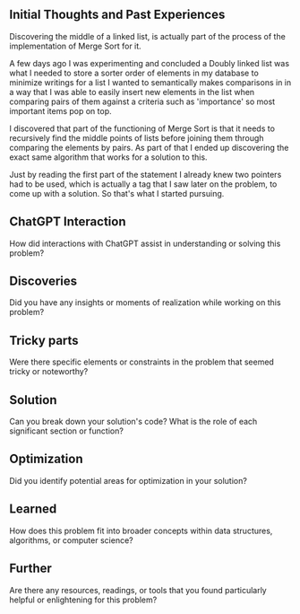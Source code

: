 ## Initial Thoughts and Past Experiences

Discovering the middle of a linked list, is actually part of the process of the implementation of Merge Sort for it.

A few days ago I was experimenting and concluded a Doubly linked list was what I needed to store a sorter order of elements in my database to minimize writings for a list I wanted to semantically makes comparisons in in a way that I was able to easily insert new elements in the list when comparing pairs of them against a criteria such as 'importance' so most important items pop on top.

I discovered that part of the functioning of Merge Sort is that it needs to recursively find the middle points of lists before joining them through comparing the elements by pairs. As part of that I ended up discovering the exact same algorithm that works for a solution to this.

Just by reading the first part of the statement I already knew two pointers had to be used, which is actually a tag that I saw later on the problem, to come up with a solution. So that's what I started pursuing.

## ChatGPT Interaction
How did interactions with ChatGPT assist in understanding or solving this problem?


## Discoveries
Did you have any insights or moments of realization while working on this problem?

## Tricky parts
Were there specific elements or constraints in the problem that seemed tricky or noteworthy?

## Solution
Can you break down your solution's code? What is the role of each significant section or function?

## Optimization
Did you identify potential areas for optimization in your solution?

## Learned
How does this problem fit into broader concepts within data structures, algorithms, or computer science?

## Further
Are there any resources, readings, or tools that you found particularly helpful or enlightening for this problem?